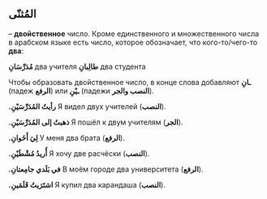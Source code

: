 ﻿المُثنّى
---

– **двойственное** число. Кроме единственного и множественного числа в арабском языке есть число, которое обозначает, что кого-то/чего-то **два**:

    
**مُدَرِّسَانِ**  два учителя
**طالِبانِ**  два студента

    
Чтобы образовать двойственное число, в конце слова добавляют **ـانِ** (падеж **الرفع**) или **ـيْنِ** (падежи **النصب والجر**).



**.رأيتُ المُدَرِّسَيْنِ**
Я видел двух учителей (**النصب**).

**.ذهبتُ إلى المُدَرِّسَيْنِ**
Я пошёл к двум учителям (**الجر**).

**.لِيَ أَخَوانِ**
У меня два брата (**الرفع**).
    
**.أُريدُ مُشْطَيْنِ**
Я хочу две расчёски  (**النصب**).
    
**.في بَلَدي جامِعتانِ**
   В моём городе два университета  (**الرفع**).

**.اشتَرَيتُ قَلَمَينِ**
Я купил два карандаша  (**النصب**).
    


